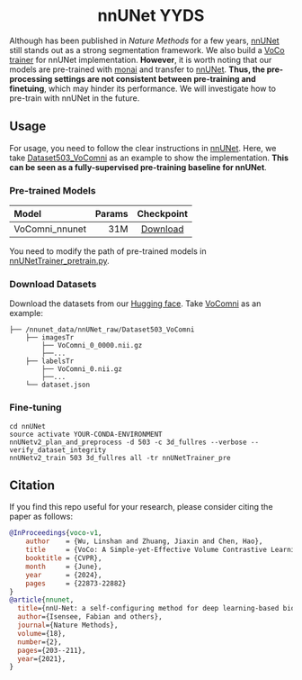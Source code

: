 <div align="center">
<h1>nnUNet YYDS</h1>
</div>

Although has been published in *Nature Methods* for a few years, [nnUNet](https://github.com/MIC-DKFZ/nnUNet) still stands out as a strong segmentation framework. We also build a [VoCo trainer](nnunetv2/training/nnUNetTrainer/nnUNetTrainer_pretrain.py) for nnUNet implementation. **However**, it is worth noting that our models are pre-trained with [monai](monai) and transfer to [nnUNet](https://github.com/MIC-DKFZ/nnUNet). **Thus, the pre-processing settings are not consistent between pre-training and finetuing**, which may hinder its performance. We will investigate how to pre-train with nnUNet in the future.

## Usage
For usage, you need to follow the clear instructions in [nnUNet](https://github.com/MIC-DKFZ/nnUNet). Here, we take [Dataset503_VoComni](https://huggingface.co/datasets/Luffy503/VoComni) as an example to show the implementation. **This can be seen as a fully-supervised pre-training baseline for nnUNet**.

### Pre-trained Models

| Model           | Params |                                           Checkpoint                                           |
|:----------------|-------:|:----------------------------------------------------------------------------------------------:|
| VoComni_nnunet  |    31M | [Download](https://huggingface.co/Luffy503/VoCo/resolve/main/VoComni_nnunet.pt?download=true)  |

You need to modify the path of pre-trained models in [nnUNetTrainer_pretrain.py](nnunetv2/training/nnUNetTrainer/nnUNetTrainer_pretrain.py).

### Download Datasets

Download the datasets from our [Hugging face](https://huggingface.co/datasets/Luffy503/VoCo_Downstream). Take [VoComni](https://huggingface.co/datasets/Luffy503/VoComni) as an example:
```
├── /nnunet_data/nnUNet_raw/Dataset503_VoComni
    ├── imagesTr
        ├── VoComni_0_0000.nii.gz
        ├──...
    ├── labelsTr
        ├── VoComni_0.nii.gz
        ├──...
    └── dataset.json
```


### Fine-tuning

```
cd nnUNet
source activate YOUR-CONDA-ENVIRONMENT
nnUNetv2_plan_and_preprocess -d 503 -c 3d_fullres --verbose --verify_dataset_integrity
nnUNetv2_train 503 3d_fullres all -tr nnUNetTrainer_pre
```

## Citation

If you find this repo useful for your research, please consider citing the paper as follows:

```bibtex
@InProceedings{voco-v1,
    author    = {Wu, Linshan and Zhuang, Jiaxin and Chen, Hao},
    title     = {VoCo: A Simple-yet-Effective Volume Contrastive Learning Framework for 3D Medical Image Analysis},
    booktitle = {CVPR},
    month     = {June},
    year      = {2024},
    pages     = {22873-22882}
}
@article{nnunet,
  title={nnU-Net: a self-configuring method for deep learning-based biomedical image segmentation},
  author={Isensee, Fabian and others},
  journal={Nature Methods},
  volume={18},
  number={2},
  pages={203--211},
  year={2021},
}
```